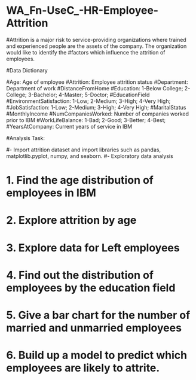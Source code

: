 # WA_Fn-UseC_-HR-Employee-Attrition
#Attrition is a major risk to service-providing organizations where trained and experienced people are the assets of the company. The organization would like to identify the #factors which influence the attrition of employees.

#Data Dictionary

#Age: Age of employee
#Attrition: Employee attrition status
#Department: Department of work
#DistanceFromHome
#Education: 1-Below College; 2- College; 3-Bachelor; 4-Master; 5-Doctor;
#EducationField
#EnvironmentSatisfaction: 1-Low; 2-Medium; 3-High; 4-Very High;
#JobSatisfaction: 1-Low; 2-Medium; 3-High; 4-Very High;
#MaritalStatus
#MonthlyIncome
#NumCompaniesWorked: Number of companies worked prior to IBM
#WorkLifeBalance: 1-Bad; 2-Good; 3-Better; 4-Best;
#YearsAtCompany: Current years of service in IBM

#Analysis Task:

#- Import attrition dataset and import libraries such as pandas, matplotlib.pyplot, numpy, and seaborn.
#- Exploratory data analysis

#   1. Find the age distribution of employees in IBM
#   2. Explore attrition by age
#   3. Explore data for Left employees
#   4. Find out the distribution of employees by the education field
#   5. Give a bar chart for the number of married and unmarried employees
#   6. Build up a model to predict which employees are likely to attrite.
